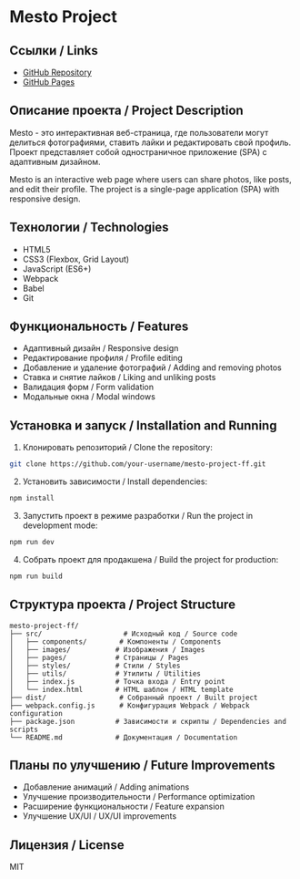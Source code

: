# Mesto Project

## Ссылки / Links

- [GitHub Repository](https://github.com/Triganus/mesto-project-ff)
- [GitHub Pages](https://triganus.github.io/mesto-project-ff/)

## Описание проекта / Project Description

Mesto - это интерактивная веб-страница, где пользователи могут делиться фотографиями, ставить лайки и редактировать свой профиль. Проект представляет собой одностраничное приложение (SPA) с адаптивным дизайном.

Mesto is an interactive web page where users can share photos, like posts, and edit their profile. The project is a single-page application (SPA) with responsive design.

## Технологии / Technologies

- HTML5
- CSS3 (Flexbox, Grid Layout)
- JavaScript (ES6+)
- Webpack
- Babel
- Git

## Функциональность / Features

- Адаптивный дизайн / Responsive design
- Редактирование профиля / Profile editing
- Добавление и удаление фотографий / Adding and removing photos
- Ставка и снятие лайков / Liking and unliking posts
- Валидация форм / Form validation
- Модальные окна / Modal windows

## Установка и запуск / Installation and Running

1. Клонировать репозиторий / Clone the repository:
```bash
git clone https://github.com/your-username/mesto-project-ff.git
```

2. Установить зависимости / Install dependencies:
```bash
npm install
```

3. Запустить проект в режиме разработки / Run the project in development mode:
```bash
npm run dev
```

4. Собрать проект для продакшена / Build the project for production:
```bash
npm run build
```

## Структура проекта / Project Structure

```
mesto-project-ff/
├── src/                    # Исходный код / Source code
│   ├── components/        # Компоненты / Components
│   ├── images/           # Изображения / Images
│   ├── pages/            # Страницы / Pages
│   ├── styles/           # Стили / Styles
│   ├── utils/            # Утилиты / Utilities
│   ├── index.js          # Точка входа / Entry point
│   └── index.html        # HTML шаблон / HTML template
├── dist/                  # Собранный проект / Built project
├── webpack.config.js      # Конфигурация Webpack / Webpack configuration
├── package.json          # Зависимости и скрипты / Dependencies and scripts
└── README.md             # Документация / Documentation
```

## Планы по улучшению / Future Improvements

- Добавление анимаций / Adding animations
- Улучшение производительности / Performance optimization
- Расширение функциональности / Feature expansion
- Улучшение UX/UI / UX/UI improvements

## Лицензия / License

MIT

